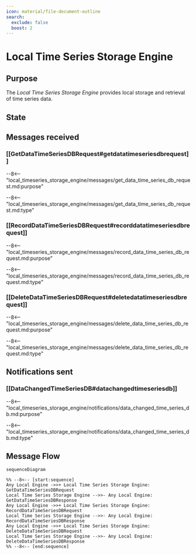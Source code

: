 ```yaml
---
icon: material/file-document-outline
search:
  exclude: false
  boost: 2
---
```


<div class="engine" markdown>

# Local Time Series Storage Engine

## Purpose

The *Local Time Series Storage Engine* provides local storage and retrieval of time series data.

## State

## Messages received

### [[GetDataTimeSeriesDBRequest#getdatatimeseriesdbrequest]]

--8<-- "local_timeseries_storage_engine/messages/get_data_time_series_db_request.md:purpose"

--8<-- "local_timeseries_storage_engine/messages/get_data_time_series_db_request.md:type"

### [[RecordDataTimeSeriesDBRequest#recorddatatimeseriesdbrequest]]

--8<-- "local_timeseries_storage_engine/messages/record_data_time_series_db_request.md:purpose"

--8<-- "local_timeseries_storage_engine/messages/record_data_time_series_db_request.md:type"

### [[DeleteDataTimeSeriesDBRequest#deletedatatimeseriesdbrequest]]

--8<-- "local_timeseries_storage_engine/messages/delete_data_time_series_db_request.md:purpose"

--8<-- "local_timeseries_storage_engine/messages/delete_data_time_series_db_request.md:type"

## Notifications sent

### [[DataChangedTimeSeriesDB#datachangedtimeseriesdb]]

--8<-- "local_timeseries_storage_engine/notifications/data_changed_time_series_db.md:purpose"

--8<-- "local_timeseries_storage_engine/notifications/data_changed_time_series_db.md:type"

## Message Flow

<!-- --8<-- [start:messages] -->
```mermaid
sequenceDiagram

%% --8<-- [start:sequence]
Any Local Engine ->>+ Local Time Series Storage Engine: GetDataTimeSeriesDBRequest
Local Time Series Storage Engine -->>- Any Local Engine: GetDataTimeSeriesDBResponse
Any Local Engine ->>+ Local Time Series Storage Engine: RecordDataTimeSeriesDBRequest
Local Time Series Storage Engine -->>- Any Local Engine: RecordDataTimeSeriesDBResponse
Any Local Engine ->>+ Local Time Series Storage Engine: DeleteDataTimeSeriesDBRequest
Local Time Series Storage Engine -->>- Any Local Engine: DeleteDataTimeSeriesDBResponse
%% --8<-- [end:sequence]
```
<!-- --8<-- [end:messages] -->

</div>

